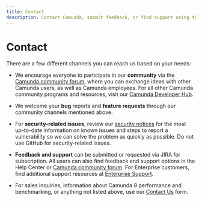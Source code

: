 ```yaml
---
title: Contact
description: Contact Camunda, submit feedback, or find support using the Camunda community forum, note bug reports and feature requests, and review our security notices.
---
```


# Contact

There are a few different channels you can reach us based on your needs:

- We encourage everyone to participate in our **community** via the [Camunda community forum](https://forum.camunda.io/), where you can exchange ideas with other Camunda users, as well as Camunda employees. For all other Camunda community programs and resources, visit our [Camunda Developer Hub](https://camunda.com/developers).

- We welcome your **bug** reports and **feature requests** through our community channels mentioned above.

- For **security-related issues**, review our [security notices](../docs/reference/notices) for the most up-to-date information on known issues and steps to report a vulnerability so we can solve the problem as quickly as possible. Do not use GitHub for security-related issues.

- **Feedback and support** can be submitted or requested via JIRA for subscription. All users can also find feedback and support options in the Help Center or [Camunda community forum](https://forum.camunda.io/). For Enterprise customers, find additional support resources at [Enterprise Support](https://camunda.com/services/support/).

- For sales inquiries, information about Camunda 8 performance and benchmarking, or anything not listed above, use our [Contact Us](https://camunda.com/contact/) form.
